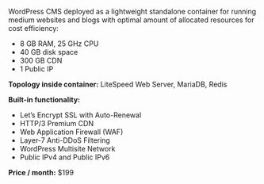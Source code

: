 WordPress CMS deployed as a lightweight standalone container for running medium websites and blogs with optimal amount of allocated resources for cost efficiency:

* 8 GB RAM, 25 GHz CPU
* 40 GB disk space
* 300 GB CDN
* 1 Public IP

**Topology inside container:** LiteSpeed Web Server, MariaDB, Redis

**Built-in functionality:**

* Let’s Encrypt SSL with Auto-Renewal
* HTTP/3 Premium CDN
* Web Application Firewall (WAF)
* Layer-7 Anti-DDoS Filtering
* WordPress Multisite Network
* Public IPv4 and Public IPv6

**Price / month:** $199
